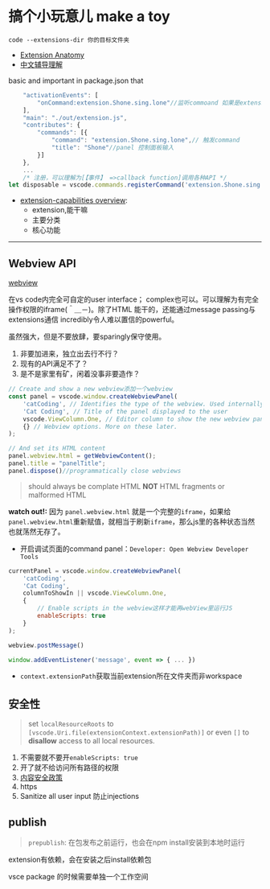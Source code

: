 # 搞个小玩意儿 make a toy

`code --extensions-dir 你的目标文件夹`

- [Extension Anatomy](https://code.visualstudio.com/api/get-started/extension-anatomy)
- [中文辅导理解](https://www.cnblogs.com/caipeiyu/p/5507252.html)

basic and important
in package.json  that

```js
    "activationEvents": [
        "onCommand:extension.Shone.sing.lone"//监听commoand 如果是extension.Shone.sing.lone
    ],
    "main": "./out/extension.js",
    "contributes": {
        "commands": [{
            "command": "extension.Shone.sing.lone",// 触发command
            "title": "Shone"//panel 控制面板输入
        }]
    },
    ...
    /* 注册，可以理解为[【事件】 =>callback function]调用各种API */
let disposable = vscode.commands.registerCommand('extension.Shone.sing.lone',function(){})

```

- [extension-capabilities overview](https://code.visualstudio.com/api/extension-capabilities/overview):
  - extension,能干嘛
  - 主要分类
  - 核心功能

---

## Webview API

[webview](https://code.visualstudio.com/api/extension-guides/webview)

在vs code内完全可自定的user interface；
complex也可以。可以理解为有完全操作权限的iframe(＾＿－)。除了HTML 能干的，还能通过message passing与extensions通信
incredibly令人难以置信的powerful。

虽然强大，但是不要放肆，要sparingly保守使用。

1. 非要加进来，独立出去行不行？
1. 现有的API满足不了？
1. 是不是家里有矿，闲着没事非要造作？

```js
// Create and show a new webview添加一个webview
const panel = vscode.window.createWebviewPanel(
    'catCoding', // Identifies the type of the webview. Used internally
    'Cat Coding', // Title of the panel displayed to the user
    vscode.ViewColumn.One, // Editor column to show the new webview panel in.
    {} // Webview options. More on these later.
);
```

```js
// And set its HTML content
panel.webview.html = getWebviewContent();
panel.title = "panelTitle";
panel.dispose()//programmatically close webviews
```

>should always be complate HTML **NOT** HTML fragments or malformed HTML

**watch out!:** 因为 `panel.webview.html` 就是一个完整的`iframe`，如果给`panel.webview.html`重新赋值，就相当于刷新`iframe`，那么js里的各种状态当然也就荡然无存了。

- 开启调试页面的command panel：`Developer: Open Webview Developer Tools`

```js
currentPanel = vscode.window.createWebviewPanel(
    'catCoding',
    'Cat Coding',
    columnToShowIn || vscode.ViewColumn.One,
    {
        // Enable scripts in the webview这样才能再webView里运行JS
        enableScripts: true
    }
);
```



```js
webview.postMessage()

window.addEventListener('message', event => { ... })
```

- `context.extensionPath`获取当前extension所在文件夹而非workspace

## 安全性

>set `localResourceRoots` to `[vscode.Uri.file(extensionContext.extensionPath)]` or even `[]` to **disallow** access to all local resources.

1. 不需要就不要开`enableScripts: true`
1. 开了就不给访问所有路径的权限
1. [内容安全政策](https://developers.google.com/web/fundamentals/security/csp/)
1. https
1. Sanitize all user input 防止injections

## publish

> `prepublish`: 在包发布之前运行，也会在npm install安装到本地时运行

extension有依赖，会在安装之后install依赖包


vsce package 的时候需要单独一个工作空间
